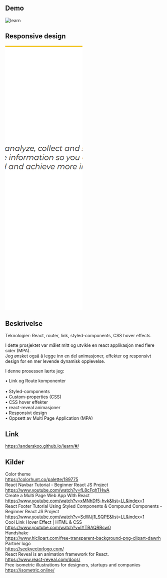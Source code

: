 ## Demo

![learn](demo.gif)

## Responsive design

![learn](responsive.gif)

## Beskrivelse<br>

Teknologier: React, router, link, styled-components, CSS hover effects<br>

I dette prosjektet var målet mitt og utvikle en react applikasjon med flere sider (MPA).<br>
Jeg ønsket også å legge inn en del animasjoner, effekter og responsivt design for en mer levende dynamisk opplevelse.<br> 

I denne prosessen lærte jeg: <br>

•	Link og Route komponenter<br> 	
•	Styled-components<br>
•	Custom-properties (CSS)<br>
•	CSS hover effekter<br>
•	react-reveal animasjoner<br>
•	Responsivt design<br>
•	Oppsett av Multi Page Application (MPA)<br>

## Link

https://anderskoo.github.io/learn/#/

## Kilder<br>

Color theme<br>
https://colorhunt.co/palette/189775<br>
React Navbar Tutorial - Beginner React JS Project<br>
https://www.youtube.com/watch?v=fL8cFqhTHwA<br>
Create a Multi Page Web App With React<br>
https://www.youtube.com/watch?v=xMNhDf5-hvk&list=LL&index=1<br>
React Footer Tutorial Using Styled Components & Compound Components - Beginner React JS Project<br>
https://www.youtube.com/watch?v=SdWJj1LSQPE&list=LL&index=1<br>
Cool Link Hover Effect | HTML & CSS<br>
https://www.youtube.com/watch?v=IYTBAQRBsw0<br>
Handshake<br>
https://www.hiclipart.com/free-transparent-background-png-clipart-dawrh<br>
Partner logo<br>
https://seekvectorlogo.com/<br>
React Reveal is an animation framework for React.<br>
https://www.react-reveal.com/docs/<br>
Free isometric illustrations for designers,
startups and companies<br>
https://isometric.online/<br>
